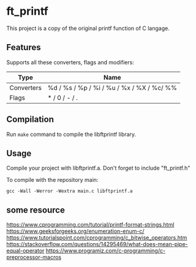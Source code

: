 
# ft_printf
This project is a copy of the original printf function of C langage.

## Features

Supports all these converters, flags and modifiers:

 Type        | Name
------------ | -------------------------------------------------------------------------------
 Converters  |  %d / %s / %p / %i / %u / %x / %X / %c/ %%
 Flags       |  * / 0 / - / .


## Compilation

Run `make` command to compile the libftprintf library.

## Usage

Compile your project with libftprintf.a.
Don't forget to include "ft_printf.h"

To compile with the repository main:
```
gcc -Wall -Werror -Wextra main.c libftprintf.a 
```
## some resource 
https://www.cprogramming.com/tutorial/printf-format-strings.html
https://www.geeksforgeeks.org/enumeration-enum-c/
https://www.tutorialspoint.com/cprogramming/c_bitwise_operators.htm
https://stackoverflow.com/questions/14295469/what-does-mean-pipe-equal-operator
https://www.programiz.com/c-programming/c-preprocessor-macros
